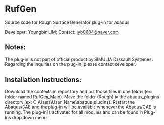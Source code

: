 # RufGen
Source code for Rough Surface Generator plug-in for Abaqus

Developer: Youngbin LIM;
Contact: lyb0684@naver.com

Notes:
--------------------------
The plug-in is not part of official product by SIMULIA Dassault Systemes.
Regarding the inquiries on the plug-in, please contact developer.

Installation Instructions:
--------------------------
Download the contents in repository and put those files in one folder (ex: folder named RufGen_Main). Move the folder (Rough) to the abaqus_plugins directory 
(ex: C:\Users\User_Name\abaqus_plugins). Restart the Abaqus/CAE and the plug-in will be available whenever the Abaqus/CAE is running. 
The plug-in is activated for all modules and can be found in Plug-ins drop down menu.

